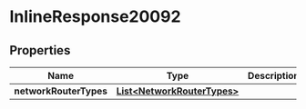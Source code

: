 

# InlineResponse20092

## Properties

Name | Type | Description | Notes
------------ | ------------- | ------------- | -------------
**networkRouterTypes** | [**List&lt;NetworkRouterTypes&gt;**](NetworkRouterTypes.md) |  |  [optional]



